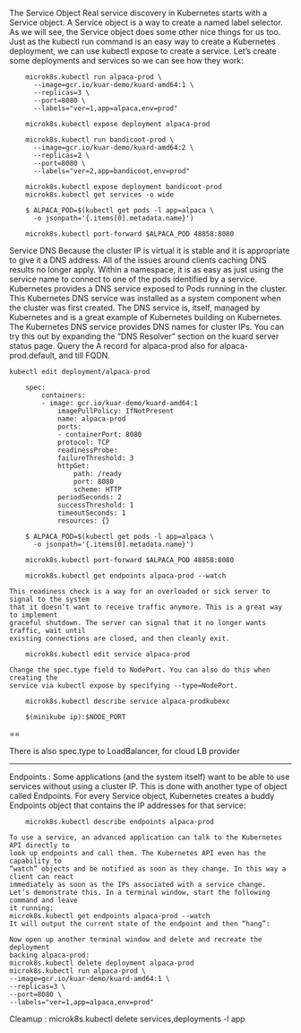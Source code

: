 The Service Object
    Real service discovery in Kubernetes starts with a Service object.
    A Service object is a way to create a named label selector. As we will see, the
    Service object does some other nice things for us too.
    Just as the kubectl run command is an easy way to create a Kubernetes
    deployment, we can use kubectl expose to create a service. Let’s create some
    deployments and services so we can see how they work:

        microk8s.kubectl run alpaca-prod \
          --image=gcr.io/kuar-demo/kuard-amd64:1 \
          --replicas=3 \
          --port=8080 \
          --labels="ver=1,app=alpaca,env=prod"

        microk8s.kubectl expose deployment alpaca-prod

        microk8s.kubectl run bandicoot-prod \
          --image=gcr.io/kuar-demo/kuard-amd64:2 \
          --replicas=2 \
          --port=8080 \
          --labels="ver=2,app=bandicoot,env=prod"

        microk8s.kubectl expose deployment bandicoot-prod
        microk8s.kubectl get services -o wide

        $ ALPACA_POD=$(kubectl get pods -l app=alpaca \
          -o jsonpath='{.items[0].metadata.name}')

        microk8s.kubectl port-forward $ALPACA_POD 48858:8080

Service DNS
    Because the cluster IP is virtual it is stable and it is appropriate to give it a DNS
    address. All of the issues around clients caching DNS results no longer apply. Within
    a namespace, it is as easy as just using the service name to connect to one of the pods
    identified by a service.
    Kubernetes provides a DNS service exposed to Pods running in the cluster. This
    Kubernetes DNS service was installed as a system component when the cluster was
    first created. The DNS service is, itself, managed by Kubernetes and is a great
    example of Kubernetes building on Kubernetes. The Kubernetes DNS service
    provides DNS names for cluster IPs.
    You can try this out by expanding the “DNS Resolver” section on the kuard server
    status page. Query the A record for alpaca-prod also for alpaca-prod.default, and till FQDN.

    kubectl edit deployment/alpaca-prod

        spec:
            containers:
            - image: gcr.io/kuar-demo/kuard-amd64:1
                imagePullPolicy: IfNotPresent
                name: alpaca-prod
                ports:
                - containerPort: 8080
                protocol: TCP
                readinessProbe:
                failureThreshold: 3
                httpGet:
                    path: /ready
                    port: 8080
                    scheme: HTTP
                periodSeconds: 2
                successThreshold: 1
                timeoutSeconds: 1
                resources: {}

        $ ALPACA_POD=$(kubectl get pods -l app=alpaca \
          -o jsonpath='{.items[0].metadata.name}')

        microk8s.kubectl port-forward $ALPACA_POD 48858:8080

        microk8s.kubectl get endpoints alpaca-prod --watch

    This readiness check is a way for an overloaded or sick server to signal to the system
    that it doesn’t want to receive traffic anymore. This is a great way to implement
    graceful shutdown. The server can signal that it no longer wants traffic, wait until
    existing connections are closed, and then cleanly exit.

        microk8s.kubectl edit service alpaca-prod

    Change the spec.type field to NodePort. You can also do this when creating the
    service via kubectl expose by specifying --type=NodePort.

        microk8s.kubectl describe service alpaca-prodkubexc

        $(minikube ip):$NODE_PORT

==

There is also spec.type to LoadBalancer, for cloud LB provider

***
Endpoints :
    Some applications (and the system itself) want to be able to use services without
    using a cluster IP. This is done with another type of object called Endpoints. For
    every Service object, Kubernetes creates a buddy Endpoints object that contains
    the IP addresses for that service:

        microk8s.kubectl describe endpoints alpaca-prod    

    To use a service, an advanced application can talk to the Kubernetes API directly to
    look up endpoints and call them. The Kubernetes API even has the capability to
    “watch” objects and be notified as soon as they change. In this way a client can react
    immediately as soon as the IPs associated with a service change.
    Let’s demonstrate this. In a terminal window, start the following command and leave
    it running:
    microk8s.kubectl get endpoints alpaca-prod --watch
    It will output the current state of the endpoint and then “hang”:

    Now open up another terminal window and delete and recreate the deployment
    backing alpaca-prod:
    microk8s.kubectl delete deployment alpaca-prod
    microk8s.kubectl run alpaca-prod \
    --image=gcr.io/kuar-demo/kuard-amd64:1 \
    --replicas=3 \
    --port=8080 \
    --labels="ver=1,app=alpaca,env=prod"


Cleamup :
    microk8s.kubectl delete services,deployments -l app

